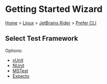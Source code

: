 <!--
GENERATED FILE - DO NOT EDIT
This file was generated by [MarkdownSnippets](https://github.com/SimonCropp/MarkdownSnippets).
Source File: /docs/mdsource/wiz/Linux_Rider_Cli.source.md
To change this file edit the source file and then run MarkdownSnippets.
-->

# Getting Started Wizard

[Home](/docs/wiz/readme.md) > [Linux](Linux.md) > [JetBrains Rider](Linux_Rider.md) > [Prefer CLI](Linux_Rider_Cli.md)

## Select Test Framework

Options:
 * [xUnit](Linux_Rider_Cli_xUnit.md)
 * [NUnit](Linux_Rider_Cli_NUnit.md)
 * [MSTest](Linux_Rider_Cli_MSTest.md)
 * [Expecto](Linux_Rider_Cli_Expecto.md)
